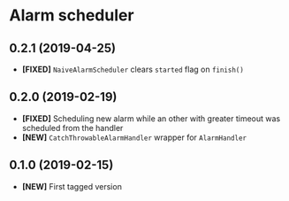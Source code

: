 # Alarm scheduler

## 0.2.1 (2019-04-25)

* **[FIXED]** `NaiveAlarmScheduler` clears `started` flag on `finish()`

## 0.2.0 (2019-02-19)

* **[FIXED]** Scheduling new alarm while an other with greater timeout was scheduled from the handler
* **[NEW]** `CatchThrowableAlarmHandler` wrapper for `AlarmHandler`

## 0.1.0 (2019-02-15)

* **[NEW]** First tagged version
